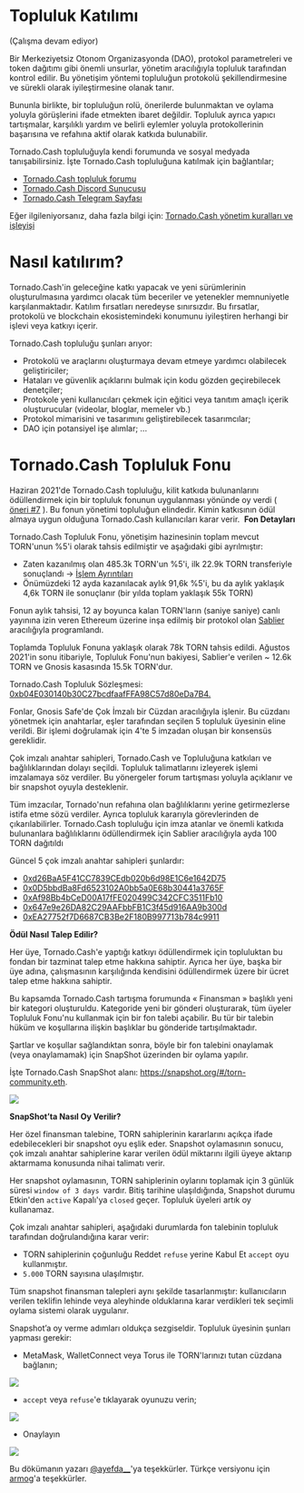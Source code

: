 # **Topluluk Katılımı**

(Çalışma devam ediyor)

Bir Merkeziyetsiz Otonom Organizasyonda (DAO), protokol parametreleri ve token dağıtımı gibi önemli unsurlar, yönetim aracılığıyla topluluk tarafından kontrol edilir. Bu yönetişim yöntemi topluluğun protokolü şekillendirmesine ve sürekli olarak iyileştirmesine olanak tanır.
 
Bununla birlikte, bir topluluğun rolü, önerilerde bulunmaktan ve oylama yoluyla görüşlerini ifade etmekten ibaret değildir. Topluluk ayrıca yapıcı tartışmalar, karşılıklı yardım ve belirli eylemler yoluyla protokollerinin başarısına ve refahına aktif olarak katkıda bulunabilir.
 
Tornado.Cash topluluğuyla kendi forumunda ve sosyal medyada tanışabilirsiniz. İşte Tornado.Cash topluluğuna katılmak için bağlantılar;

* [Tornado.Cash topluluk forumu](https://torn.community/)
* [Tornado.Cash Discord Sunucusu](https://discord.com/invite/TFDrM8K42j)
* [Tornado.Cash Telegram Sayfası](https://t.me/TornadoCashOfficial)

Eğer ilgileniyorsanız, daha fazla bilgi için: [ Tornado.Cash yönetim kuralları ve işleyişi](https://github.com/0xarmagan/docs/blob/1e0a49618749c5d0e614a9c5c6436be863eba5ef/governance.md)

# **Nasıl katılırım?**

Tornado.Cash'in geleceğine katkı yapacak ve yeni sürümlerinin oluşturulmasına yardımcı olacak tüm beceriler ve yetenekler memnuniyetle karşılanmaktadır. Katılım fırsatları neredeyse sınırsızdır. Bu fırsatlar, protokolü ve blockchain ekosistemindeki konumunu iyileştiren herhangi bir işlevi veya katkıyı içerir.
 
Tornado.Cash topluluğu şunları arıyor:

* Protokolü ve araçlarını oluşturmaya devam etmeye yardımcı olabilecek geliştiriciler;
* Hataları ve güvenlik açıklarını bulmak için kodu gözden geçirebilecek denetçiler;
* Protokole yeni kullanıcıları çekmek için eğitici veya tanıtım amaçlı içerik oluşturucular (videolar, bloglar, memeler vb.)
* Protokol mimarisini ve tasarımını geliştirebilecek tasarımcılar;
* DAO için potansiyel işe alımlar;
...


# Tornado.Cash Topluluk Fonu

Haziran 2021'de Tornado.Cash topluluğu, kilit katkıda bulunanlarını ödüllendirmek için bir topluluk fonunun uygulanması yönünde oy verdi ( [öneri #7](https://app.tornado.cash/governance/7) ). Bu fonun yönetimi topluluğun elindedir. Kimin katkısının ödül almaya uygun olduğuna Tornado.Cash kullanıcıları karar verir.
​
**Fon Detayları**

Tornado.Cash Topluluk Fonu, yönetişim hazinesinin toplam mevcut TORN'unun %5'i olarak tahsis edilmiştir ve aşağıdaki gibi ayrılmıştır:

* Zaten kazanılmış olan 485.3k TORN'un %5'i, ilk 22.9k TORN transferiyle sonuçlandı -> [İşlem Ayrıntıları](https://etherscan.io/tx/0xbe95f4268df2023d9ef234c1eedbb597b99e4c6e7d396d8f521ee482a1d93d47)
* Önümüzdeki 12 ayda kazanılacak aylık 91,6k %5'i, bu da aylık yaklaşık 4,6k TORN ile sonuçlanır (bir yılda toplam yaklaşık 55k TORN)
 
Fonun aylık tahsisi, 12 ay boyunca kalan TORN'ların (saniye saniye) canlı yayınına izin veren Ethereum üzerine inşa edilmiş bir protokol olan [Sablier](https://sablier.finance/) aracılığıyla programlandı.
 
Toplamda Topluluk Fonuna yaklaşık olarak 78k TORN tahsis edildi. Ağustos 2021'in sonu itibariyle, Topluluk Fonu'nun bakiyesi, Sablier'e verilen ~ 12.6k TORN ve Gnosis kasasında 15.5k TORN'dur. 

Tornado.Cash Topluluk Sözleşmesi: [0xb04E030140b30C27bcdfaafFFA98C57d80eDa7B4.](https://gnosis-safe.io/app/#/safes/0xb04E030140b30C27bcdfaafFFA98C57d80eDa7B4/balances)
 
Fonlar, Gnosis Safe'de Çok İmzalı bir Cüzdan aracılığıyla işlenir. Bu cüzdanı yönetmek için anahtarlar, eşler tarafından seçilen 5 topluluk üyesinin eline verildi. Bir işlemi doğrulamak için 4'te 5 imzadan oluşan bir konsensüs gereklidir. 
 
Çok imzalı anahtar sahipleri, Tornado.Cash ve Topluluğuna katkıları ve bağlılıklarından dolayı seçildi. Topluluk talimatlarını izleyerek işlemi imzalamaya söz verdiler. Bu yönergeler forum tartışması yoluyla açıklanır ve bir snapshot oyuyla desteklenir.
 
Tüm imzacılar, Tornado'nun refahına olan bağlılıklarını yerine getirmezlerse istifa etme sözü verdiler. Ayrıca topluluk kararıyla görevlerinden de çıkarılabilirler. Tornado.Cash topluluğu için imza atanlar ve önemli katkıda bulunanlara bağlılıklarını ödüllendirmek için Sablier aracılığıyla ayda 100 TORN dağıtıldı
 
Güncel 5 çok imzalı anahtar sahipleri şunlardır:
 
* [0xd26BaA5F41CC7839CEdb020b6d98E1C6e1642D75](https://etherscan.io/address/0xd26BaA5F41CC7839CEdb020b6d98E1C6e1642D75)
* [0x0D5bbdBa8Fd6523102A0bb5a0E68b30441a3765F](https://etherscan.io/address/0x0D5bbdBa8Fd6523102A0bb5a0E68b30441a3765F)
* [0xAf98Bb4bCeD00A17fFE020499C342CFC3511Fb10](https://etherscan.io/address/0xAf98Bb4bCeD00A17fFE020499C342CFC3511Fb10)
* [0x647e9e26DA82C29AAFbbFB1C3f45d916AA9b300d](https://etherscan.io/address/0x647e9e26DA82C29AAFbbFB1C3f45d916AA9b300d)
* [0xEA27752f7D6687CB3Be2F180B997713b784c9911](https://etherscan.io/address/0xEA27752f7D6687CB3Be2F180B997713b784c9911)

**Ödül Nasıl Talep Edilir?**

Her üye, Tornado.Cash'e yaptığı katkıyı ödüllendirmek için topluluktan bu fondan bir tazminat talep etme hakkına sahiptir. Ayrıca her üye, başka bir üye adına, çalışmasının karşılığında kendisini ödüllendirmek üzere bir ücret talep etme hakkına sahiptir.
 
Bu kapsamda Tornado.Cash tartışma forumunda « Finansman » başlıklı yeni bir kategori oluşturuldu. Kategoride yeni bir gönderi oluşturarak, tüm üyeler Topluluk Fonu'nu kullanmak için bir fon talebi açabilir. Bu tür bir talebin hüküm ve koşullarına ilişkin başlıklar bu gönderide tartışılmaktadır.
 
Şartlar ve koşullar sağlandıktan sonra, böyle bir fon talebini onaylamak (veya onaylamamak) için SnapShot üzerinden bir oylama yapılır.

İşte Tornado.Cash SnapShot alanı: https://snapshot.org/#/torn-community.eth.

![](https://i.imgur.com/I4uGECU.png)

**SnapShot’ta Nasıl Oy Verilir?**

Her özel finansman talebine, TORN sahiplerinin kararlarını açıkça ifade edebilecekleri bir snapshot oyu eşlik eder. Snapshot oylamasının sonucu, çok imzalı anahtar sahiplerine karar verilen ödül miktarını ilgili üyeye aktarıp aktarmama konusunda nihai talimatı verir.
 
Her snapshot oylamasının, TORN sahiplerinin oylarını toplamak için 3 günlük süresi `window of 3 days `vardır. Bitiş tarihine ulaşıldığında, Snapshot durumu Etkin'den `active` Kapalı'ya `closed` geçer. Topluluk üyeleri artık oy kullanamaz.

Çok imzalı anahtar sahipleri, aşağıdaki durumlarda fon talebinin topluluk tarafından doğrulandığına karar verir:
 
* TORN sahiplerinin çoğunluğu Reddet `refuse` yerine Kabul Et `accept` oyu kullanmıştır.
* `5.000` TORN sayısına ulaşılmıştır.

Tüm snapshot finansman talepleri aynı şekilde tasarlanmıştır: kullanıcıların verilen teklifin lehinde veya aleyhinde olduklarına karar verdikleri tek seçimli oylama sistemi olarak uygulanır.
 
Snapshot’a oy verme adımları oldukça sezgiseldir. Topluluk üyesinin şunları yapması gerekir:
 
* MetaMask, WalletConnect veya Torus ile TORN'larınızı tutan cüzdana bağlanın;

![](https://i.imgur.com/93rVyv2.png)

* `accept` veya `refuse`'e tıklayarak oyunuzu verin;

![](https://i.imgur.com/SxCb06w.png)

* Onaylayın

![](https://i.imgur.com/InMc4mu.png)



Bu dökümanın yazarı [@ayefda__](https://torn.community/u/ayefda)'ya teşekkürler. 
Türkçe versiyonu için [armog](https://twitter.com/arm00g)'a teşekkürler.




